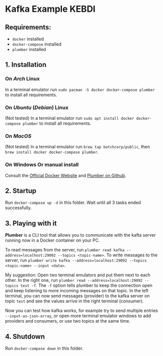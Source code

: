 # Kafka Example KEBDI

## Requirements:

- `docker` installed
- `docker-compose` installed
- `plumber` installed

## 1. Installation

### On *Arch* Linux

In a terminal emulator run `sudo pacman -S docker docker-compose plumber` to install
all requirements.

### On *Ubuntu* (*Debian*) Linux

(Not tested)
In a terminal emulator run `sudo apt install docker docker-compose plumber` to install
all requirements.

### On *MacOS*

(Not tested)
In a terminal emulator run `brew tap batchcorp/public`, then `brew install docker docker-compose plumber`.

### On Windows Or manual install

Consult the [Official Docker Website](https://www.docker.com/) and [Plumber on Github](https://github.com/batchcorp/plumber).


## 2. Startup

Run `docker-compose up -d` in this folder. Wait until all 3 tasks ended successfully.

## 3. Playing with it

**Plumber** is a CLI tool that allows you to communicate with the kafta server running now in a 
Docker container on your PC.

To read messages from the server, run `plumber read kafka --address=localhost:29092 --topics <topic-name>`.
To write messages to the server, run `plumber write kafka --address=localhost:29092 --topics <topic-name> --input <data>`.

My suggestion: Open two terminal emulators and put them next to each other. In the right one,
run `plumber read --address=localhost:29092 --topics test -f`. The `-f` option tells plumber
to keep the connection open and keep listening to more incoming messages on that topic.
In the left terminal, you can now send messages (provider) to the kafka server on topic `test` and see
the values arrive in the right terminal (consumer).

Now you can test how kafka works, for example try to send multiple entries `--input-as-json-array`,
or open more terminal emulator windows to add providers and consumers, or use two topics at the 
same time.

## 4. Shutdown

Run `docker-compose down` in this folder.
